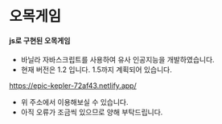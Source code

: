 # 오목게임





#### js로 구현된 오목게임
- 바닐라 자바스크립트를 사용하여 유사 인공지능을 개발하였습니다.
- 현재 버전은 1.2 입니다. 1.5까지 계획되어 있습니다.

https://epic-kepler-72af43.netlify.app/ 
- 위 주소에서 이용해보실 수 있습니다.
- 아직 오류가 조금씩 있으므로 양해 부탁드립니다.
